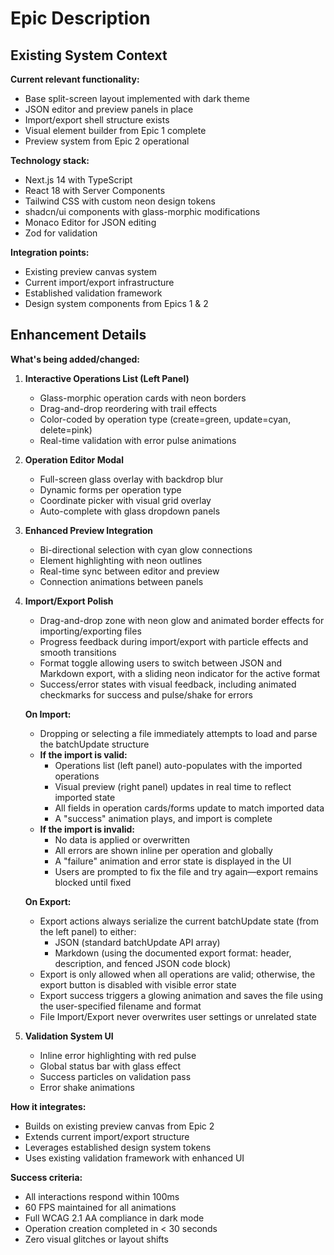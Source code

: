 # Epic Description

## Existing System Context

**Current relevant functionality:**
- Base split-screen layout implemented with dark theme
- JSON editor and preview panels in place
- Import/export shell structure exists
- Visual element builder from Epic 1 complete
- Preview system from Epic 2 operational

**Technology stack:**
- Next.js 14 with TypeScript
- React 18 with Server Components
- Tailwind CSS with custom neon design tokens
- shadcn/ui components with glass-morphic modifications
- Monaco Editor for JSON editing
- Zod for validation

**Integration points:**
- Existing preview canvas system
- Current import/export infrastructure
- Established validation framework
- Design system components from Epics 1 & 2

## Enhancement Details

**What's being added/changed:**

1. **Interactive Operations List (Left Panel)**
   - Glass-morphic operation cards with neon borders
   - Drag-and-drop reordering with trail effects
   - Color-coded by operation type (create=green, update=cyan, delete=pink)
   - Real-time validation with error pulse animations

2. **Operation Editor Modal**
   - Full-screen glass overlay with backdrop blur
   - Dynamic forms per operation type
   - Coordinate picker with visual grid overlay
   - Auto-complete with glass dropdown panels

3. **Enhanced Preview Integration**
   - Bi-directional selection with cyan glow connections
   - Element highlighting with neon outlines
   - Real-time sync between editor and preview
   - Connection animations between panels

4. **Import/Export Polish**
   - Drag-and-drop zone with neon glow and animated border effects for importing/exporting files
   - Progress feedback during import/export with particle effects and smooth transitions
   - Format toggle allowing users to switch between JSON and Markdown export, with a sliding neon indicator for the active format
   - Success/error states with visual feedback, including animated checkmarks for success and pulse/shake for errors
   
   **On Import:**
   - Dropping or selecting a file immediately attempts to load and parse the batchUpdate structure
   - **If the import is valid:**
     - Operations list (left panel) auto-populates with the imported operations
     - Visual preview (right panel) updates in real time to reflect imported state
     - All fields in operation cards/forms update to match imported data
     - A "success" animation plays, and import is complete
   - **If the import is invalid:**
     - No data is applied or overwritten
     - All errors are shown inline per operation and globally
     - A "failure" animation and error state is displayed in the UI
     - Users are prompted to fix the file and try again—export remains blocked until fixed
   
   **On Export:**
   - Export actions always serialize the current batchUpdate state (from the left panel) to either:
     - JSON (standard batchUpdate API array)
     - Markdown (using the documented export format: header, description, and fenced JSON code block)
   - Export is only allowed when all operations are valid; otherwise, the export button is disabled with visible error state
   - Export success triggers a glowing animation and saves the file using the user-specified filename and format
   - File Import/Export never overwrites user settings or unrelated state

5. **Validation System UI**
   - Inline error highlighting with red pulse
   - Global status bar with glass effect
   - Success particles on validation pass
   - Error shake animations

**How it integrates:**
- Builds on existing preview canvas from Epic 2
- Extends current import/export structure
- Leverages established design system tokens
- Uses existing validation framework with enhanced UI

**Success criteria:**
- All interactions respond within 100ms
- 60 FPS maintained for all animations
- Full WCAG 2.1 AA compliance in dark mode
- Operation creation completed in < 30 seconds
- Zero visual glitches or layout shifts
